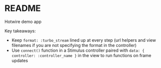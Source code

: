 # README

Hotwire demo app

Key takeaways:
* Keep `format: :turbo_stream` lined up at every step (url helpers and view
  filenames if you are not specifying the format in the controller)
* Use `connect()` function in a Stimulus controller paired with `data: {
  controller: :controller_name }` in the view to run functions on frame updates
